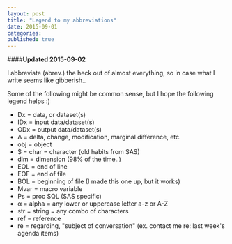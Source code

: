 ```yaml
---
layout: post
title: "Legend to my abbreviations"
date: 2015-09-01
categories: 
published: true 
---
```


####**Updated 2015-09-02**

I abbreviate (abrev.) the heck out of almost everything, so in case what I write seems like gibberish.. 

Some of the following might be common sense, but I hope the following legend helps :)

* Dx = data, or dataset(s)
* IDx = input data/dataset(s)
* ODx = output data/dataset(s)
* Δ = delta, change, modification, marginal difference, etc.
* obj = object
* $ = char = character (old habits from SAS)
* dim = dimension (98% of the time..)
* EOL = end of line
* EOF = end of file
* BOL = beginning of file (I made this one up, but it works)
* Mvar = macro variable
* Ps = proc SQL (SAS specific)
* α = alpha = any lower or uppercase letter a-z or A-Z 
* str = string = any combo of characters
* ref = reference
* re = regarding, "subject of conversation" (ex. contact me re: last week's agenda items)